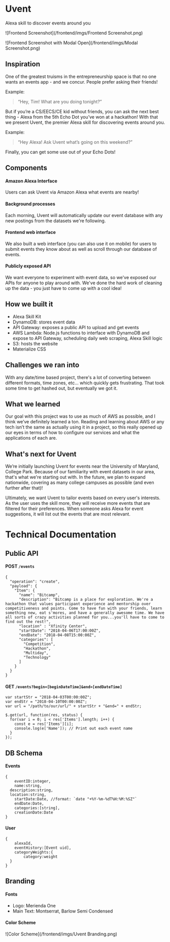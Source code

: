 # Uvent
Alexa skill to discover events around you

![Frontend Screenshot](/frontend/imgs/Frontend Screenshot.png)

![Frontend Screenshot with Modal Open](/frontend/imgs/Modal Screenshot.png)



## Inspiration
One of the greatest truisms in the entrepreneurship space is that no one wants an events app - and we concur. People prefer asking their friends!

Example:

> “Hey, Tim! What are you doing tonight?”

But if you’re a CS/EECS/CE kid without friends, you can ask the next best thing - Alexa from the 5th Echo Dot you’ve won at a hackathon! With that we present Uvent, the premier Alexa skill for discovering events around you.

Example:

> “Hey Alexa! Ask Uvent what’s going on this weekend?”

 Finally, you can get some use out of your Echo Dots!  

## Components
#### Amazon Alexa Interface
Users can ask Uvent via Amazon Alexa what events are nearby!

#### Background processes
Each morning, Uvent will automatically update our event database with any new postings from the datasets we're following.

#### Frontend web interface
We also built a web interface (you can also use it on mobile) for users to submit events they know about as well as scroll through our database of events.

#### Publicly exposed API
We want everyone to experiment with event data, so we've exposed our APIs for anyone to play around with. We've done the hard work of cleaning up the data - you just have to come up with a cool idea!

## How we built it
- Alexa Skill Kit
- DynamoDB: stores event data
- API Gateway: exposes a public API to upload and get events
- AWS Lambda: Node.js functions to interface with DynamoDB and expose to API Gateway, scheduling daily web scraping, Alexa Skill logic
- S3: hosts the website
- Materialize CSS

## Challenges we ran into
With any date/time based project, there's a lot of converting between different formats, time zones, etc... which quickly gets frustrating. That took some time to get hashed out, but eventually we got it.

## What we learned
Our goal with this project was to use as much of AWS as possible, and I think we’ve definitely learned a ton. Reading and learning about AWS or any tech isn’t the same as actually using it in a project, so this really opened up our eyes in terms of how to configure our services and what the applications of each are.

## What's next for Uvent
We’re initially launching Uvent for events near the University of Maryland, College Park. Because of our familiarity with event datasets in our area, that's what we're starting out with. In the future, we plan to expand nationwide, covering as many college campuses as possible (and even further after that)!

Ultimately, we want Uvent to tailor events based on every user's interests. As the user uses the skill more, they will receive more events that are filtered for their preferences. When someone asks Alexa for event suggestions, it will list out the events that are most relevant.


# Technical Documentation

## Public API

#### POST `/events`
```
{
  "operation": "create",
  "payload": {
    "Item": {
      "name": "Bitcamp",
      "description": "Bitcamp is a place for exploration. We're a hackathon that values participant experience and mentorship over competitiveness and points. Come to have fun with your friends, learn something new, eat s'mores, and have a generally awesome time. We have all sorts of crazy activities planned for you...you'll have to come to find out the rest!",
      "location" : "Xfinity Center",
      "startDate": "2018-04-06T17:00:00Z",
      "endDate": "2018-04-08T15:00:00Z",
      "categories": [
        "Competition",
        "Hackathon",
        "Multiday",
        "Technology"
      ]
    }
  }
}
```

#### GET `/events?begin=[beginDateTime]&end=[endDateTime]`

```
var startStr = "2018-04-03T00:00:00Z";
var endStr = "2018-04-10T00:00:00Z";
var url = "/path/to/our/url/" + startStr + "&end=" + endStr;

$.get(url, function(res, status) {
  for(var i = 0; i < res['Items'].length; i++) {
    const e = res['Items'][i];
    console.log(e['Name']); // Print out each event name
  }
});
```

## DB Schema

#### Events
```
{
	eventID:integer,
	name:string,
  description:string,
  location:string,
	startDate:Date, //format: `date "+%Y-%m-%dT%H:%M:%SZ"`
	endDate:Date,
	categories:[string],
	creationDate:Date
}
```

#### User
```
{
	alexaId,
	eventHistory:[Event uid],
	categoryWeights:{
		category:weight
  }
}
```

## Branding

#### Fonts
- Logo: Merienda One
- Main Text: Montserrat, Barlow Semi Condensed


#### Color Scheme
![Color Scheme](/frontend/imgs/Uvent Branding.png)
